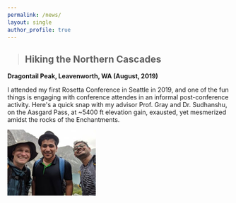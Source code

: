 ```yaml
---
permalink: /news/
layout: single
author_profile: true
---
```




>## Hiking the Northern Cascades
**Dragontail Peak, Leavenworth, WA (August, 2019)**

I attended my first Rosetta Conference in Seattle in 2019, and one of the fun things is engaging with conference attendes in an informal post-conference activity. Here's a quick snap with my advisor Prof. Gray and Dr. Sudhanshu, on the Aasgard Pass, at ~5400 ft elevation gain, exausted, yet mesmerized amidst the rocks of the Enchantments.

<img src="../assets/images/rcon_hike2019.jpeg"  alt="drawing" width="200px"/>
